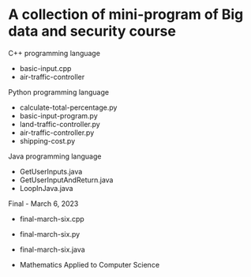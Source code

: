 # A collection of mini-program of Big data and security course

C++ programming language
 - basic-input.cpp
 - air-traffic-controller

Python programming language
 - calculate-total-percentage.py
 - basic-input-program.py
 - land-traffic-controller.py
 - air-traffic-controller.py
 - shipping-cost.py

 Java programming language
 - GetUserInputs.java
 - GetUserInputAndReturn.java
 - LoopInJava.java

Final - March 6, 2023
- final-march-six.cpp
- final-march-six.py
- final-march-six.java

- Mathematics Applied to Computer Science